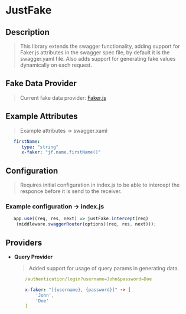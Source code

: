 # JustFake

## Description

 >This library extends the swagger functionality, adding
 support for Faker.js attributes in the swagger spec file,
 by default it is the swagger.yaml file.
 Also adds support for generating fake values dynamically
 on each request.

## Fake Data Provider

>Current fake data provider:
    [ Faker.js](https://github.com/Marak/faker.js/wiki)

## Example Attributes

>Example attributes -> swagger.xaml
```yaml
   firstName:
      type: "string"
      x-faker: "jf.name.firstName()"
```

## Configuration

>Requires initial configuration in index.js to be able
to intercept the responce before it is send to the receiver.
 
### Example configuration -> index.js

```javascript
   app.use((req, res, next) => justFake.intercept(req)
    (middleware.swaggerRouter(options)(req, res, next)));
```
 
## Providers

* **Query Provider**
    > Added support for usage of query params in generating data. 
    
    ```yaml
        /authentication/login?username=John&password=Doe

        x-faker: "[{username}, {password}]" -> [
            'John',
            'Doe'
        ]
    ```
 